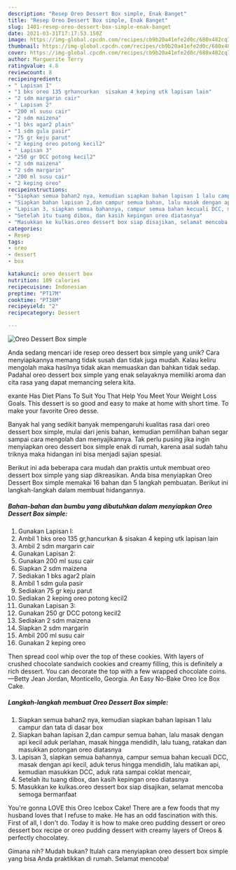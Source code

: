 ```yaml
---
description: "Resep Oreo Dessert Box simple, Enak Banget"
title: "Resep Oreo Dessert Box simple, Enak Banget"
slug: 1401-resep-oreo-dessert-box-simple-enak-banget
date: 2021-03-31T17:17:53.150Z
image: https://img-global.cpcdn.com/recipes/cb9b20a41efe2d0c/680x482cq70/oreo-dessert-box-simple-foto-resep-utama.jpg
thumbnail: https://img-global.cpcdn.com/recipes/cb9b20a41efe2d0c/680x482cq70/oreo-dessert-box-simple-foto-resep-utama.jpg
cover: https://img-global.cpcdn.com/recipes/cb9b20a41efe2d0c/680x482cq70/oreo-dessert-box-simple-foto-resep-utama.jpg
author: Marguerite Terry
ratingvalue: 4.8
reviewcount: 8
recipeingredient:
- " Lapisan I"
- "1 bks oreo 135 grhancurkan  sisakan 4 keping utk lapisan lain"
- "2 sdm margarin cair"
- " Lapisan 2"
- "200 ml susu cair"
- "2 sdm maizena"
- "1 bks agar2 plain"
- "1 sdm gula pasir"
- "75 gr keju parut"
- "2 keping oreo potong kecil2"
- " Lapisan 3"
- "250 gr DCC potong kecil2"
- "2 sdm maizena"
- "2 sdm margarin"
- "200 ml susu cair"
- "2 keping oreo"
recipeinstructions:
- "Siapkan semua bahan2 nya, kemudian siapkan bahan lapisan 1 lalu campur dan tata di dasar box"
- "Siapkan bahan lapisan 2,dan campur semua bahan, lalu masak dengan api kecil aduk perlahan, masak hingga mendidih, lalu tuang, ratakan dan masukkan potongan oreo diatasnya"
- "Lapisan 3, siapkan semua bahannya, campur semua bahan kecuali DCC, masak dengan api kecil, aduk terus hingga mendidih, lalu matikan api, kemudian masukkan DCC, aduk rata sampai coklat mencair,"
- "Setelah itu tuang dibox, dan kasih kepingan oreo diatasnya"
- "Masukkan ke kulkas.oreo dessert box siap disajikan, selamat mencoba semoga bermanfaat"
categories:
- Resep
tags:
- oreo
- dessert
- box

katakunci: oreo dessert box 
nutrition: 109 calories
recipecuisine: Indonesian
preptime: "PT17M"
cooktime: "PT38M"
recipeyield: "2"
recipecategory: Dessert

---
```



![Oreo Dessert Box simple](https://img-global.cpcdn.com/recipes/cb9b20a41efe2d0c/680x482cq70/oreo-dessert-box-simple-foto-resep-utama.jpg)

Anda sedang mencari ide resep oreo dessert box simple yang unik? Cara menyiapkannya memang tidak susah dan tidak juga mudah. Kalau keliru mengolah maka hasilnya tidak akan memuaskan dan bahkan tidak sedap. Padahal oreo dessert box simple yang enak selayaknya memiliki aroma dan cita rasa yang dapat memancing selera kita.

exante Has Diet Plans To Suit You That Help You Meet Your Weight Loss Goals. This dessert is so good and easy to make at home with short time. To make your favorite Oreo desse.

Banyak hal yang sedikit banyak mempengaruhi kualitas rasa dari oreo dessert box simple, mulai dari jenis bahan, kemudian pemilihan bahan segar sampai cara mengolah dan menyajikannya. Tak perlu pusing jika ingin menyiapkan oreo dessert box simple enak di rumah, karena asal sudah tahu triknya maka hidangan ini bisa menjadi sajian spesial.


Berikut ini ada beberapa cara mudah dan praktis untuk membuat oreo dessert box simple yang siap dikreasikan. Anda bisa menyiapkan Oreo Dessert Box simple memakai 16 bahan dan 5 langkah pembuatan. Berikut ini langkah-langkah dalam membuat hidangannya.

<!--inarticleads1-->

##### Bahan-bahan dan bumbu yang dibutuhkan dalam menyiapkan Oreo Dessert Box simple:

1. Gunakan  Lapisan I:
1. Ambil 1 bks oreo 135 gr,hancurkan &amp; sisakan 4 keping utk lapisan lain
1. Ambil 2 sdm margarin cair
1. Gunakan  Lapisan 2:
1. Gunakan 200 ml susu cair
1. Siapkan 2 sdm maizena
1. Sediakan 1 bks agar2 plain
1. Ambil 1 sdm gula pasir
1. Sediakan 75 gr keju parut
1. Sediakan 2 keping oreo potong kecil2
1. Gunakan  Lapisan 3:
1. Gunakan 250 gr DCC potong kecil2
1. Sediakan 2 sdm maizena
1. Siapkan 2 sdm margarin
1. Ambil 200 ml susu cair
1. Gunakan 2 keping oreo


Then spread cool whip over the top of these cookies. With layers of crushed chocolate sandwich cookies and creamy filling, this is definitely a rich dessert. You can decorate the top with a few wrapped chocolate coins. —Betty Jean Jordan, Monticello, Georgia. An Easy No-Bake Oreo Ice Box Cake. 

<!--inarticleads2-->

##### Langkah-langkah membuat Oreo Dessert Box simple:

1. Siapkan semua bahan2 nya, kemudian siapkan bahan lapisan 1 lalu campur dan tata di dasar box
1. Siapkan bahan lapisan 2,dan campur semua bahan, lalu masak dengan api kecil aduk perlahan, masak hingga mendidih, lalu tuang, ratakan dan masukkan potongan oreo diatasnya
1. Lapisan 3, siapkan semua bahannya, campur semua bahan kecuali DCC, masak dengan api kecil, aduk terus hingga mendidih, lalu matikan api, kemudian masukkan DCC, aduk rata sampai coklat mencair,
1. Setelah itu tuang dibox, dan kasih kepingan oreo diatasnya
1. Masukkan ke kulkas.oreo dessert box siap disajikan, selamat mencoba semoga bermanfaat


You&#39;re gonna LOVE this Oreo Icebox Cake! There are a few foods that my husband loves that I refuse to make. He has an odd fascination with this. First of all, I don&#39;t do. Today it is how to make oreo pudding dessert or oreo dessert box recipe or oreo pudding dessert with creamy layers of Oreos &amp; perfectly chocolatey. 

Gimana nih? Mudah bukan? Itulah cara menyiapkan oreo dessert box simple yang bisa Anda praktikkan di rumah. Selamat mencoba!
